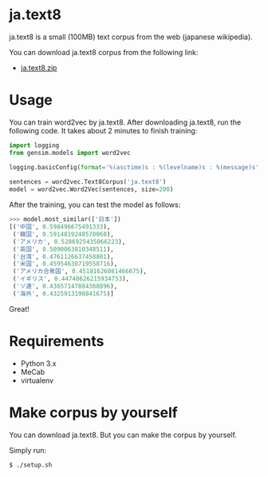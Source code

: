 # ja.text8
ja.text8 is a small (100MB) text corpus from the web (japanese wikipedia).


You can download ja.text8 corpus from the following link:

* [ja.text8.zip](https://s3-ap-northeast-1.amazonaws.com/dev.tech-sketch.jp/chakki/public/ja.text8.zip)


# Usage
You can train word2vec by ja.text8.
After downloading ja.text8, run the following code.
It takes about 2 minutes to finish training:

```python
import logging
from gensim.models import word2vec

logging.basicConfig(format='%(asctime)s : %(levelname)s : %(message)s', level=logging.INFO)
 
sentences = word2vec.Text8Corpus('ja.text8')
model = word2vec.Word2Vec(sentences, size=200)
```

After the training, you can test the model as follows:

```python
>>> model.most_similar(['日本'])
[('中国', 0.598496675491333),
 ('韓国', 0.5914819240570068),
 ('アメリカ', 0.5286925435066223),
 ('英国', 0.5090063810348511),
 ('台湾', 0.4761126637458801),
 ('米国', 0.45954638719558716),
 ('アメリカ合衆国', 0.45181626081466675),
 ('イギリス', 0.44740626215934753),
 ('ソ連', 0.43657147884368896),
 ('海外', 0.4325913190841675)]
```

Great!

# Requirements
* Python 3.x
* MeCab
* virtualenv

# Make corpus by yourself
You can download ja.text8.
But you can make the corpus by yourself.

Simply run:

```commandline
$ ./setup.sh
```